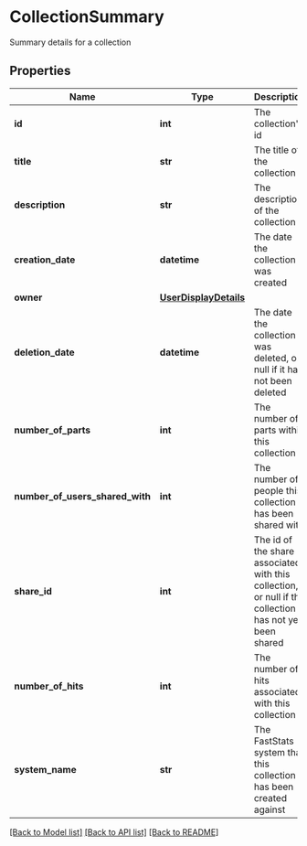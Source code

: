 # CollectionSummary

Summary details for a collection
## Properties
Name | Type | Description | Notes
------------ | ------------- | ------------- | -------------
**id** | **int** | The collection&#39;s id | 
**title** | **str** | The title of the collection | 
**description** | **str** | The description of the collection | 
**creation_date** | **datetime** | The date the collection was created | 
**owner** | [**UserDisplayDetails**](UserDisplayDetails.md) |  | 
**deletion_date** | **datetime** | The date the collection was deleted, or null if it has not been deleted | 
**number_of_parts** | **int** | The number of parts within this collection | [optional] 
**number_of_users_shared_with** | **int** | The number of people this collection has been shared with | 
**share_id** | **int** | The id of the share associated with this collection, or null if the  collection has not yet been shared | 
**number_of_hits** | **int** | The number of hits associated with this collection | 
**system_name** | **str** | The FastStats system that this collection has been created against | 

[[Back to Model list]](../README.md#documentation-for-models) [[Back to API list]](../README.md#documentation-for-api-endpoints) [[Back to README]](../README.md)


